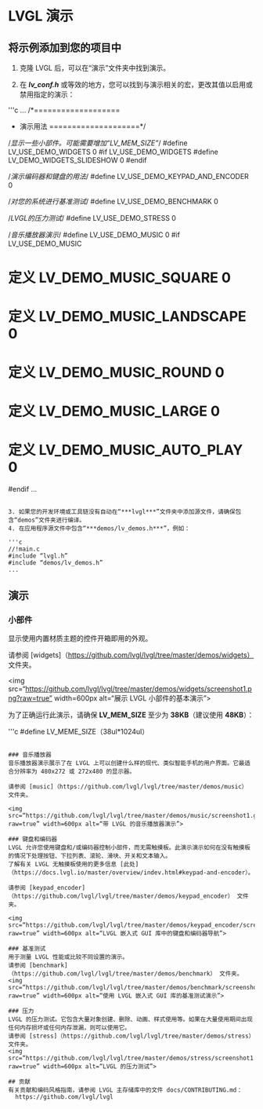 # LVGL 演示

## 将示例添加到您的项目中
1. 克隆 LVGL 后，可以在“演示”文件夹中找到演示。

2. 在 ***lv_conf.h*** 或等效的地方，您可以找到与演示相关的宏，更改其值以启用或禁用指定的演示：

'''c
...
/*===================
 * 演示用法
 ====================*/

/*显示一些小部件。可能需要增加“LV_MEM_SIZE”*/
#define LV_USE_DEMO_WIDGETS 0
#if LV_USE_DEMO_WIDGETS
#define LV_DEMO_WIDGETS_SLIDESHOW 0
#endif

/*演示编码器和键盘的用法*/
#define LV_USE_DEMO_KEYPAD_AND_ENCODER 0

/*对您的系统进行基准测试*/
#define LV_USE_DEMO_BENCHMARK 0

/*LVGL的压力测试*/
#define LV_USE_DEMO_STRESS 0

/*音乐播放器演示*/
#define LV_USE_DEMO_MUSIC 0
#if LV_USE_DEMO_MUSIC
# 定义 LV_DEMO_MUSIC_SQUARE 0
# 定义 LV_DEMO_MUSIC_LANDSCAPE 0
# 定义 LV_DEMO_MUSIC_ROUND 0
# 定义 LV_DEMO_MUSIC_LARGE 0
# 定义 LV_DEMO_MUSIC_AUTO_PLAY 0
#endif
...
```

3. 如果您的开发环境或工具链没有自动在“***lvgl***”文件夹中添加源文件，请确保包含“demos”文件夹进行编译。
4. 在应用程序源文件中包含“***demos/lv_demos.h***”，例如：

'''c
//!main.c
#include “lvgl.h”
#include “demos/lv_demos.h”
...
```

## 演示

### 小部件
显示使用内置材质主题的控件开箱即用的外观。

请参阅 [widgets]（https://github.com/lvgl/lvgl/tree/master/demos/widgets） 文件夹。

<img src=“https://github.com/lvgl/lvgl/tree/master/demos/widgets/screenshot1.png?raw=true” width=600px alt=“展示 LVGL 小部件的基本演示”>

为了正确运行此演示，请确保 **LV_MEM_SIZE** 至少为 **38KB**（建议使用 **48KB**）：

'''c
#define LV_MEME_SIZE（38ul*1024ul）
```

### 音乐播放器
音乐播放器演示展示了在 LVGL 上可以创建什么样的现代、类似智能手机的用户界面。它最适合分辨率为 480x272 或 272x480 的显示器。

请参阅 [music]（https://github.com/lvgl/lvgl/tree/master/demos/music） 文件夹。

<img src=“https://github.com/lvgl/lvgl/tree/master/demos/music/screenshot1.gif?raw=true” width=600px alt=“带 LVGL 的音乐播放器演示”>

### 键盘和编码器
LVGL 允许您使用键盘和/或编码器控制小部件，而无需触摸板。此演示演示如何在没有触摸板的情况下处理按钮、下拉列表、滚轮、滑块、开关和文本输入。
了解有关 LVGL 无触摸板使用的更多信息 [此处]（https://docs.lvgl.io/master/overview/indev.html#keypad-and-encoder）。

请参阅 [keypad_encoder]（https://github.com/lvgl/lvgl/tree/master/demos/keypad_encoder） 文件夹。

<img src=“https://github.com/lvgl/lvgl/tree/master/demos/keypad_encoder/screenshot1.png?raw=true” width=600px alt=“LVGL 嵌入式 GUI 库中的键盘和编码器导航”>

### 基准测试
用于测量 LVGL 性能或比较不同设置的演示。
请参阅 [benchmark]（https://github.com/lvgl/lvgl/tree/master/demos/benchmark） 文件夹。
<img src=“https://github.com/lvgl/lvgl/tree/master/demos/benchmark/screenshot1.png?raw=true” width=600px alt=“使用 LVGL 嵌入式 GUI 库的基准测试演示”>

### 压力
LVGL 的压力测试。它包含大量对象创建、删除、动画、样式使用等。如果在大量使用期间出现任何内存损坏或任何内存泄漏，则可以使用它。
请参阅 [stress]（https://github.com/lvgl/lvgl/tree/master/demos/stress） 文件夹。
<img src=“https://github.com/lvgl/lvgl/tree/master/demos/stress/screenshot1.png?raw=true” width=600px alt=“LVGL 的压力测试”>

## 贡献
有关贡献和编码风格指南，请参阅 LVGL 主存储库中的文件 docs/CONTRIBUTING.md：
  https://github.com/lvgl/lvgl